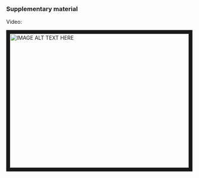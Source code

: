 ### Supplementary material
Video:

<a href="http://www.youtube.com/watch?feature=player_embedded&v=tSDw7vVMLBY
" target="_blank"><img src="http://img.youtube.com/vi/tSDw7vVMLBY/0.jpg" 
alt="IMAGE ALT TEXT HERE" width="480" height="360" border="10" /></a>
